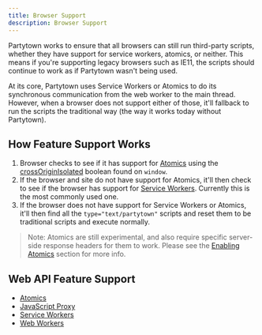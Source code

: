 ```yaml
---
title: Browser Support
description: Browser Support
---
```


Partytown works to ensure that all browsers can still run third-party scripts, whether they have support for service workers, atomics, or neither. This means if you're supporting legacy browsers such as IE11, the scripts should continue to work as if Partytown wasn't being used.

At its core, Partytown uses Service Workers or Atomics to do its synchronous communication from the web worker to the main thread. However, when a browser does not support either of those, it'll fallback to run the scripts the traditional way (the way it works today without Partytown).

## How Feature Support Works

1. Browser checks to see if it has support for [Atomics](https://developer.mozilla.org/en-US/docs/Web/JavaScript/Reference/Global_Objects/Atomics) using the [crossOriginIsolated](https://developer.mozilla.org/en-US/docs/Web/API/crossOriginIsolated) boolean found on `window`.
1. If the browser and site do not have support for Atomics, it'll then check to see if the browser has support for [Service Workers](https://developer.mozilla.org/en-US/docs/Web/API/Service_Worker_API). Currently this is the most commonly used one.
1. If the browser does not have support for Service Workers or Atomics, it'll then find all the `type="text/partytown"` scripts and reset them to be traditional scripts and execute normally.

> Note: Atomics are still experimental, and also require specific server-side response headers for them to work. Please see the [Enabling Atomics](/atomics) section for more info.

## Web API Feature Support

- [Atomics](https://caniuse.com/mdn-javascript_builtins_atomics)
- [JavaScript Proxy](https://caniuse.com/proxy)
- [Service Workers](https://caniuse.com/serviceworkers)
- [Web Workers](https://caniuse.com/webworkers)
